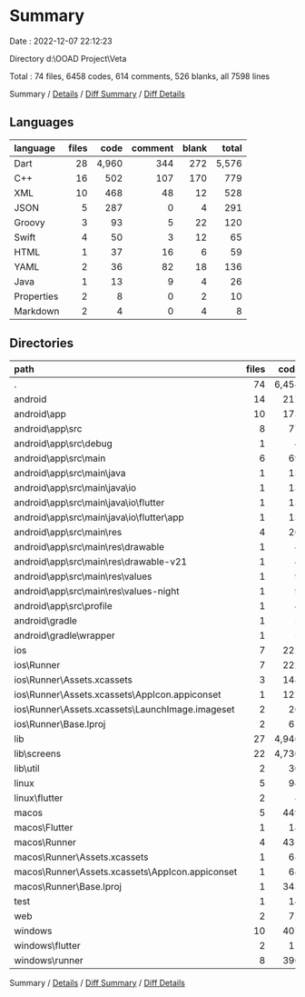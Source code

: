 # Summary

Date : 2022-12-07 22:12:23

Directory d:\\OOAD Project\\Veta

Total : 74 files,  6458 codes, 614 comments, 526 blanks, all 7598 lines

Summary / [Details](details.md) / [Diff Summary](diff.md) / [Diff Details](diff-details.md)

## Languages
| language | files | code | comment | blank | total |
| :--- | ---: | ---: | ---: | ---: | ---: |
| Dart | 28 | 4,960 | 344 | 272 | 5,576 |
| C++ | 16 | 502 | 107 | 170 | 779 |
| XML | 10 | 468 | 48 | 12 | 528 |
| JSON | 5 | 287 | 0 | 4 | 291 |
| Groovy | 3 | 93 | 5 | 22 | 120 |
| Swift | 4 | 50 | 3 | 12 | 65 |
| HTML | 1 | 37 | 16 | 6 | 59 |
| YAML | 2 | 36 | 82 | 18 | 136 |
| Java | 1 | 13 | 9 | 4 | 26 |
| Properties | 2 | 8 | 0 | 2 | 10 |
| Markdown | 2 | 4 | 0 | 4 | 8 |

## Directories
| path | files | code | comment | blank | total |
| :--- | ---: | ---: | ---: | ---: | ---: |
| . | 74 | 6,458 | 614 | 526 | 7,598 |
| android | 14 | 217 | 60 | 37 | 314 |
| android\\app | 10 | 173 | 60 | 26 | 259 |
| android\\app\\src | 8 | 77 | 55 | 13 | 145 |
| android\\app\\src\\debug | 1 | 4 | 4 | 1 | 9 |
| android\\app\\src\\main | 6 | 69 | 47 | 11 | 127 |
| android\\app\\src\\main\\java | 1 | 13 | 9 | 4 | 26 |
| android\\app\\src\\main\\java\\io | 1 | 13 | 9 | 4 | 26 |
| android\\app\\src\\main\\java\\io\\flutter | 1 | 13 | 9 | 4 | 26 |
| android\\app\\src\\main\\java\\io\\flutter\\app | 1 | 13 | 9 | 4 | 26 |
| android\\app\\src\\main\\res | 4 | 26 | 32 | 6 | 64 |
| android\\app\\src\\main\\res\\drawable | 1 | 4 | 7 | 2 | 13 |
| android\\app\\src\\main\\res\\drawable-v21 | 1 | 4 | 7 | 2 | 13 |
| android\\app\\src\\main\\res\\values | 1 | 9 | 9 | 1 | 19 |
| android\\app\\src\\main\\res\\values-night | 1 | 9 | 9 | 1 | 19 |
| android\\app\\src\\profile | 1 | 4 | 4 | 1 | 9 |
| android\\gradle | 1 | 5 | 0 | 1 | 6 |
| android\\gradle\\wrapper | 1 | 5 | 0 | 1 | 6 |
| ios | 7 | 222 | 2 | 9 | 233 |
| ios\\Runner | 7 | 222 | 2 | 9 | 233 |
| ios\\Runner\\Assets.xcassets | 3 | 148 | 0 | 4 | 152 |
| ios\\Runner\\Assets.xcassets\\AppIcon.appiconset | 1 | 122 | 0 | 1 | 123 |
| ios\\Runner\\Assets.xcassets\\LaunchImage.imageset | 2 | 26 | 0 | 3 | 29 |
| ios\\Runner\\Base.lproj | 2 | 61 | 2 | 2 | 65 |
| lib | 27 | 4,946 | 334 | 265 | 5,545 |
| lib\\screens | 22 | 4,730 | 261 | 237 | 5,228 |
| lib\\util | 2 | 30 | 0 | 5 | 35 |
| linux | 5 | 94 | 27 | 38 | 159 |
| linux\\flutter | 2 | 8 | 9 | 11 | 28 |
| macos | 5 | 449 | 3 | 12 | 464 |
| macos\\Flutter | 1 | 18 | 3 | 4 | 25 |
| macos\\Runner | 4 | 431 | 0 | 8 | 439 |
| macos\\Runner\\Assets.xcassets | 1 | 68 | 0 | 1 | 69 |
| macos\\Runner\\Assets.xcassets\\AppIcon.appiconset | 1 | 68 | 0 | 1 | 69 |
| macos\\Runner\\Base.lproj | 1 | 343 | 0 | 1 | 344 |
| test | 1 | 14 | 10 | 7 | 31 |
| web | 2 | 72 | 16 | 7 | 95 |
| windows | 10 | 407 | 80 | 131 | 618 |
| windows\\flutter | 2 | 11 | 9 | 11 | 31 |
| windows\\runner | 8 | 396 | 71 | 120 | 587 |

Summary / [Details](details.md) / [Diff Summary](diff.md) / [Diff Details](diff-details.md)